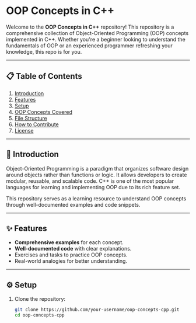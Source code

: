 # OOP Concepts in C++

Welcome to the **OOP Concepts in C++** repository! This repository is a comprehensive collection of Object-Oriented Programming (OOP) concepts implemented in C++. Whether you're a beginner looking to understand the fundamentals of OOP or an experienced programmer refreshing your knowledge, this repo is for you.

---

## 📋 Table of Contents

1. [Introduction](#introduction)
2. [Features](#features)
3. [Setup](#setup)
4. [OOP Concepts Covered](#oop-concepts-covered)
5. [File Structure](#file-structure)
6. [How to Contribute](#how-to-contribute)
7. [License](#license)

---

## 🧐 Introduction

Object-Oriented Programming is a paradigm that organizes software design around objects rather than functions or logic. It allows developers to create modular, reusable, and scalable code. C++ is one of the most popular languages for learning and implementing OOP due to its rich feature set.

This repository serves as a learning resource to understand OOP concepts through well-documented examples and code snippets.

---

## ✨ Features

- **Comprehensive examples** for each concept.
- **Well-documented code** with clear explanations.
- Exercises and tasks to practice OOP concepts.
- Real-world analogies for better understanding.

---

## ⚙️ Setup

1. Clone the repository:
   ```bash
   git clone https://github.com/your-username/oop-concepts-cpp.git
   cd oop-concepts-cpp
